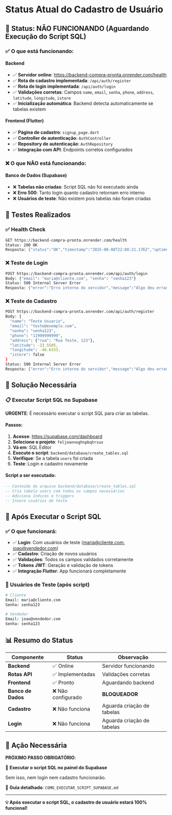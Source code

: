 # Status Atual do Cadastro de Usuário

## 🔴 Status: NÃO FUNCIONANDO (Aguardando Execução do Script SQL)

### ✅ O que está funcionando:

#### Backend
- ✅ **Servidor online**: https://backend-compra-pronta.onrender.com/health
- ✅ **Rota de cadastro implementada**: `/api/auth/register`
- ✅ **Rota de login implementada**: `/api/auth/login`
- ✅ **Validações corretas**: Campos `name`, `email`, `senha`, `phone`, `address`, `latitude`, `longitude`, `istore`
- ✅ **Inicialização automática**: Backend detecta automaticamente se tabelas existem

#### Frontend (Flutter)
- ✅ **Página de cadastro**: `signup_page.dart`
- ✅ **Controller de autenticação**: `AuthController`
- ✅ **Repository de autenticação**: `AuthRepository`
- ✅ **Integração com API**: Endpoints corretos configurados

### ❌ O que NÃO está funcionando:

#### Banco de Dados (Supabase)
- ❌ **Tabelas não criadas**: Script SQL não foi executado ainda
- ❌ **Erro 500**: Tanto login quanto cadastro retornam erro interno
- ❌ **Usuários de teste**: Não existem pois tabelas não foram criadas

## 🧪 Testes Realizados

### ✅ Health Check
```bash
GET https://backend-compra-pronta.onrender.com/health
Status: 200 OK
Resposta: {"status":"OK","timestamp":"2025-08-08T22:08:21.176Z","uptime":305.773294383}
```

### ❌ Teste de Login
```bash
POST https://backend-compra-pronta.onrender.com/api/auth/login
Body: {"email": "maria@cliente.com", "senha": "senha123"}
Status: 500 Internal Server Error
Resposta: {"error":"Erro interno do servidor","message":"Algo deu errado. Tente novamente mais tarde."}
```

### ❌ Teste de Cadastro
```bash
POST https://backend-compra-pronta.onrender.com/api/auth/register
Body: {
  "name": "Teste Usuario",
  "email": "teste@exemplo.com",
  "senha": "senha123",
  "phone": "11999999999",
  "address": {"rua": "Rua Teste, 123"},
  "latitude": -23.5505,
  "longitude": -46.6333,
  "istore": false
}
Status: 500 Internal Server Error
Resposta: {"error":"Erro interno do servidor","message":"Algo deu errado. Tente novamente mais tarde."}
```

## 🔧 Solução Necessária

### 📋 Executar Script SQL no Supabase

**URGENTE**: É necessário executar o script SQL para criar as tabelas.

#### Passos:
1. **Acesse**: https://supabase.com/dashboard
2. **Selecione o projeto**: `feljoannoghnpbqhrsuv`
3. **Vá em**: SQL Editor
4. **Execute o script**: `backend/database/create_tables.sql`
5. **Verifique**: Se a tabela `users` foi criada
6. **Teste**: Login e cadastro novamente

#### Script a ser executado:
```sql
-- Conteúdo do arquivo backend/database/create_tables.sql
-- Cria tabela users com todos os campos necessários
-- Adiciona índices e triggers
-- Insere usuários de teste
```

## 🎯 Após Executar o Script SQL

### ✅ O que funcionará:
- ✅ **Login**: Com usuários de teste (maria@cliente.com, joao@vendedor.com)
- ✅ **Cadastro**: Criação de novos usuários
- ✅ **Validações**: Todos os campos validados corretamente
- ✅ **Tokens JWT**: Geração e validação de tokens
- ✅ **Integração Flutter**: App funcionará completamente

### 🧪 Usuários de Teste (após script)
```bash
# Cliente
Email: maria@cliente.com
Senha: senha123

# Vendedor
Email: joao@vendedor.com
Senha: senha123
```

## 📊 Resumo do Status

| Componente | Status | Observação |
|------------|--------|------------|
| **Backend** | ✅ Online | Servidor funcionando |
| **Rotas API** | ✅ Implementadas | Validações corretas |
| **Frontend** | ✅ Pronto | Aguardando backend |
| **Banco de Dados** | ❌ Não configurado | **BLOQUEADOR** |
| **Cadastro** | ❌ Não funciona | Aguarda criação de tabelas |
| **Login** | ❌ Não funciona | Aguarda criação de tabelas |

## 🚨 Ação Necessária

**PRÓXIMO PASSO OBRIGATÓRIO**: 

🔴 **Executar o script SQL no painel do Supabase**

Sem isso, nem login nem cadastro funcionarão.

📖 **Guia detalhado**: `COMO_EXECUTAR_SCRIPT_SUPABASE.md`

---

**💡 Após executar o script SQL, o cadastro de usuário estará 100% funcional!**